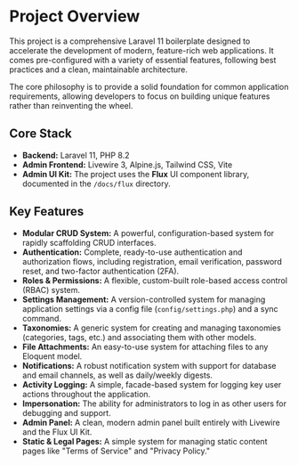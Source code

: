 # Project Overview

This project is a comprehensive Laravel 11 boilerplate designed to accelerate the development of modern, feature-rich web applications. It comes pre-configured with a variety of essential features, following best practices and a clean, maintainable architecture.

The core philosophy is to provide a solid foundation for common application requirements, allowing developers to focus on building unique features rather than reinventing the wheel.

## Core Stack

- **Backend:** Laravel 11, PHP 8.2
- **Admin Frontend:** Livewire 3, Alpine.js, Tailwind CSS, Vite
- **Admin UI Kit:** The project uses the **Flux** UI component library, documented in the `/docs/flux` directory.

## Key Features

- **Modular CRUD System:** A powerful, configuration-based system for rapidly scaffolding CRUD interfaces.
- **Authentication:** Complete, ready-to-use authentication and authorization flows, including registration, email verification, password reset, and two-factor authentication (2FA).
- **Roles & Permissions:** A flexible, custom-built role-based access control (RBAC) system.
- **Settings Management:** A version-controlled system for managing application settings via a config file (`config/settings.php`) and a sync command.
- **Taxonomies:** A generic system for creating and managing taxonomies (categories, tags, etc.) and associating them with other models.
- **File Attachments:** An easy-to-use system for attaching files to any Eloquent model.
- **Notifications:** A robust notification system with support for database and email channels, as well as daily/weekly digests.
- **Activity Logging:** A simple, facade-based system for logging key user actions throughout the application.
- **Impersonation:** The ability for administrators to log in as other users for debugging and support.
- **Admin Panel:** A clean, modern admin panel built entirely with Livewire and the Flux UI Kit.
- **Static & Legal Pages:** A simple system for managing static content pages like "Terms of Service" and "Privacy Policy." 